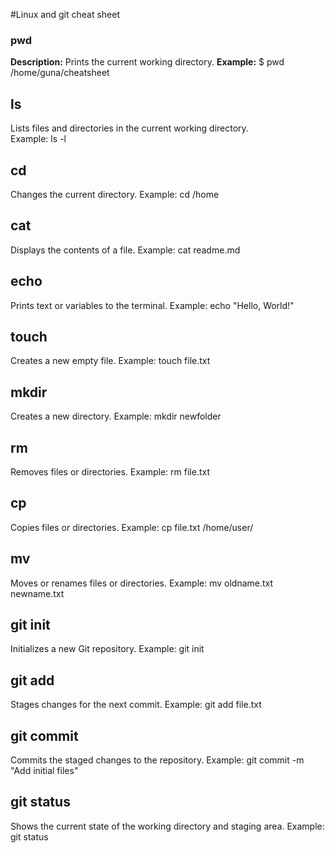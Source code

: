 #Linux and git cheat sheet
### pwd
**Description:** Prints the current working directory.
**Example:**
$ pwd
/home/guna/cheatsheet
## ls  
Lists files and directories in the current working directory.  
Example: ls -l  
## cd
Changes the current directory.
Example: cd /home
## cat
Displays the contents of a file.
Example: cat readme.md
## echo
Prints text or variables to the terminal.
Example: echo "Hello, World!"
## touch
Creates a new empty file.
Example: touch file.txt
## mkdir
Creates a new directory.
Example: mkdir newfolder
## rm
Removes files or directories.
Example: rm file.txt
## cp
Copies files or directories.
Example: cp file.txt /home/user/
## mv
Moves or renames files or directories.
Example:
mv oldname.txt newname.txt
## git init
Initializes a new Git repository.
Example:
git init
## git add
Stages changes for the next commit.
Example:
git add file.txt
## git commit
Commits the staged changes to the repository.
Example:
git commit -m "Add initial files"
## git status
Shows the current state of the working directory and staging area.
Example:
git status

